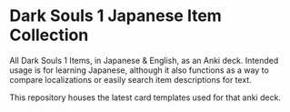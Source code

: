 # Dark Souls 1 Japanese Item Collection

All Dark Souls 1 Items, in Japanese & English, as an Anki deck. Intended usage is for learning Japanese, although it also functions as a way to compare localizations or easily search item descriptions for text.

This repository houses the latest card templates used for that anki deck.
